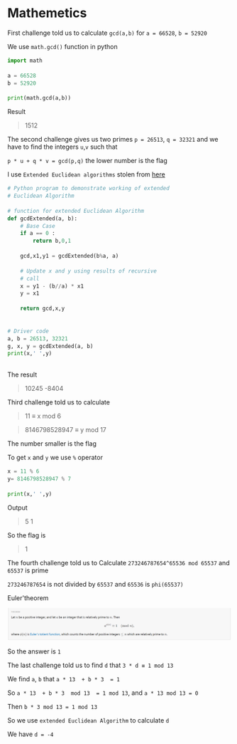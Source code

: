 # Mathemetics

First challenge told us to calculate `gcd(a,b)` for `a = 66528`, `b = 52920`

We use `math.gcd()` function in python

```py
import math

a = 66528
b = 52920

print(math.gcd(a,b))
```

Result 

>1512

The second challenge gives us two primes `p = 26513`, `q = 32321` and we have to find the integers `u`,`v` such that

`p * u + q * v = gcd(p,q)` the lower number is the flag

I use `Extended Euclidean algorithms` stolen from [here](https://www.geeksforgeeks.org/python-program-for-basic-and-extended-euclidean-algorithms-2/)

```py
# Python program to demonstrate working of extended
# Euclidean Algorithm
	
# function for extended Euclidean Algorithm
def gcdExtended(a, b):
	# Base Case
	if a == 0 :
		return b,0,1
			
	gcd,x1,y1 = gcdExtended(b%a, a)
	
	# Update x and y using results of recursive
	# call
	x = y1 - (b//a) * x1
	y = x1
	
	return gcd,x,y
	

# Driver code
a, b = 26513, 32321
g, x, y = gcdExtended(a, b)
print(x,' ',y)



```

The result

>10245   -8404

Third challenge told us to calculate

>11 ≡ x mod 6

>8146798528947 ≡ y mod 17

The number smaller is the flag


To get `x` and `y` we use `%` operator

```py
x = 11 % 6
y= 8146798528947 % 7

print(x,' ',y)
```

Output
>5 1

So the flag is 
> 1

The fourth challenge told us to Calculate `273246787654^65536 mod 65537` and `65537` is prime

`273246787654` is not divided by `65537` and `65536` is `phi(65537)`

Euler'theorem

![Euler'theorem](./euler_theorem.png)

So the answer is `1`

The last challenge told us to find `d` that `3 * d ≡ 1 mod 13`

We find `a`, `b` that `a * 13  + b * 3  = 1`

So `a * 13  + b * 3  mod 13  = 1 mod 13`, and `a * 13 mod 13 = 0`

Then `b * 3 mod 13 = 1 mod 13`

So we use `extended Euclidean Algorithm` to calculate `d`

We have `d = -4`



